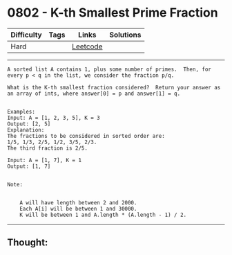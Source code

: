 # 0802 - K-th Smallest Prime Fraction

Difficulty  | Tags | Links | Solutions
----------- | ---- | ----- | -----
Hard |  | [Leetcode](https://leetcode.com/problems/k-th-smallest-prime-fraction/description/) |


-----------

```
A sorted list A contains 1, plus some number of primes.  Then, for every p < q in the list, we consider the fraction p/q.

What is the K-th smallest fraction considered?  Return your answer as an array of ints, where answer[0] = p and answer[1] = q.


Examples:
Input: A = [1, 2, 3, 5], K = 3
Output: [2, 5]
Explanation:
The fractions to be considered in sorted order are:
1/5, 1/3, 2/5, 1/2, 3/5, 2/3.
The third fraction is 2/5.

Input: A = [1, 7], K = 1
Output: [1, 7]


Note:


	A will have length between 2 and 2000.
	Each A[i] will be between 1 and 30000.
	K will be between 1 and A.length * (A.length - 1) / 2.
```

-----------

## Thought:
